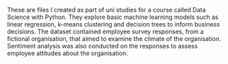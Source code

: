 These are files I created as part of uni studies for a course called Data Science with Python. They explore basic machine learning models such as linear regression, k-means clustering and decision trees to inform business decisions. The dataset contained employee survey responses, from a fictional organisation, that aimed to examine the climate of the organisation. Sentiment analysis was also conducted on the responses to assess employee attitudes about the organisation.
